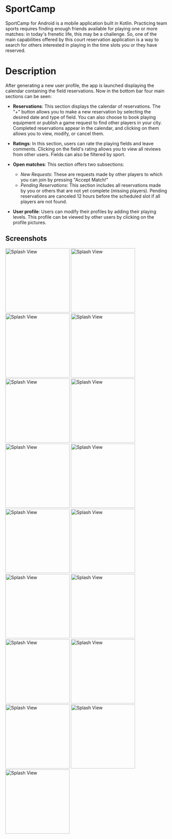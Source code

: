 # SportCamp

SportCamp for Android is a mobile application built in Kotlin. Practicing team sports requires finding enough friends available for playing one or
more matches: in today's frenetic life, this may be a challenge. So, one of the main capabilities offered by this court reservation application is a way to search for others
interested in playing in the time slots you or they have reserved.

# Description

After generating a new user profile, the app is launched displaying the calendar containing the field reservations. 
Now in the bottom bar four main sections can be seen:

- **Reservations**:
  This section displays the calendar of reservations. The "+" button allows you to make a new reservation by selecting the desired date and type of field. You can also choose to book playing equipment or publish     a game request to find other players in your city. Completed reservations appear in the calendar, and clicking on them allows you to view, modify, or cancel them.

- **Ratings**: In this section, users can rate the playing fields and leave comments. Clicking on the field's rating allows you to view all reviews from other users. Fields can also be filtered by sport.

- **Open matches**: This section offers two subsections:

    - *New Requests*: These are requests made by other players to which you can join by pressing "Accept Match!"
    - *Pending Reservations*: This section includes all reservations made by you or others that are not yet complete (missing players). Pending reservations are canceled 12 hours before the scheduled slot if all players are not found.
 
- **User profile**: Users can modify their profiles by adding their playing levels. This profile can be viewed by other users by clicking on the profile pictures.


## Screenshots

<p>
<img src="./assets/SportCamp1.jpeg" alt="Splash View" width="200">
<img src="./assets/SportCamp2.jpeg" alt="Splash View" width="200">
<img src="./assets/SportCamp3.jpeg" alt="Splash View" width="200">
<img src="./assets/SportCamp4.jpeg" alt="Splash View" width="200">
<img src="./assets/SportCamp5.jpeg" alt="Splash View" width="200">
<img src="./assets/SportCamp6.jpeg" alt="Splash View" width="200">
<img src="./assets/SportCamp7.jpeg" alt="Splash View" width="200">
<img src="./assets/SportCamp8.jpeg" alt="Splash View" width="200">
<img src="./assets/SportCamp9.jpeg" alt="Splash View" width="200">
<img src="./assets/SportCamp10.jpeg" alt="Splash View" width="200">
<img src="./assets/SportCamp11.jpeg" alt="Splash View" width="200">
<img src="./assets/SportCamp12.jpeg" alt="Splash View" width="200">
<img src="./assets/SportCamp13.jpeg" alt="Splash View" width="200">
<img src="./assets/SportCamp14.jpeg" alt="Splash View" width="200">
<img src="./assets/SportCamp15.jpeg" alt="Splash View" width="200">
<img src="./assets/SportCamp16.jpeg" alt="Splash View" width="200">
<img src="./assets/SportCamp17.jpeg" alt="Splash View" width="200">

</p>

